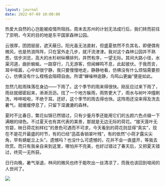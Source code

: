 ```yaml
---
layout: journal
date: 2022-07-09 10:00:00
---
```


热爱大自然的心岂能被疫情所阻挡，周末去苏州的计划无法成行后，我们转而前往了崇明，今天的目的地是东平国家森林公园。

云很厚，团团层层，遮天蔽日。阳光虽无法直射，但盛夏依然不负其名，即便偶有微风，也是热浪阵阵，只在室外走几步，就汗流津津。我对这个森林公园并不熟悉，信步浏览，高大的水杉树纵横排列，井然有序，一望无际。其间大路小径，水渠河道，曲折蜿蜒。一路穿行，几无游客，但闻蝉鸣不息，此起彼伏。于我而言，耳中喧嚣，心中却很宁静，我只要慢慢地走，静静地看，仿佛没有什么烦恼需要担心，仿佛没有什么桎梏会阻碍自由。所谓“蝉噪林逾静，鸟鸣山更幽”便是如此。

忽然几粒雨珠落在身边——下雨了。这个季节的雨来得很快。刚反应过来下雨了，雨丝就细密起来，淅淅沥沥。找了一个地方躲雨，雨势更大了，雨水与树叶冲撞刷洗，哗哗啦啦，不绝于耳。还好，这个季节的雨去得也快。这阵雨还没来得及洗去暑气，就缓缓停息了，只留下湿漉漉的森林。

夏时不比春日，繁花似锦已然错过，只有少量月季还能用它们的五颜六色点缀一下满眼的绿色。不过夏天也有其代表的美景，那就是无边无际的荷花。“接天莲叶无穷碧，映日荷花别样红”的景色可遇而不可求，今天看到的荷花则显得“真实”，现在不是花开最盛的时节，有的已经“菡萏香销翠叶残”，有的依然“小荷才露尖尖角，早有蜻蜓立上头”。遗憾吗？也没什么可遗憾的，花并不会一直盛开，等我去欣赏。而只有我亲自来到这里，哪怕并不完美，也好过错过了春天后，又把夏天错过，终究一无所获。

日行向晚，暑气渐退，林间的微风也终于能吹出一丝清凉了，而我也该回到喧闹的人世间了。

![](./images/flower.jpeg)
